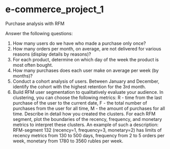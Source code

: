 # e-commerce_project_1
Purchase analysis with RFM

Answer the following questions:

1. How many users do we have who made a purchase only once?
2. How many orders per month, on average, are not delivered for various reasons (display details by reasons)?
3. For each product, determine on which day of the week the product is most often bought.
4. How many purchases does each user make on average per week (by months)?
5. Conduct a cohort analysis of users. Between January and December, identify the cohort with the highest retention for the 3rd month.
6. Build RFM user segmentation to qualitatively evaluate your audience. In clustering, you can choose the following metrics: R - time from the last purchase of the user to the current date, F - the total number of purchases from the user for all time, M - the amount of purchases for all time. Describe in detail how you created the clusters. For each RFM segment, plot the boundaries of the recency, frequency, and monetary metrics to interpret these clusters. An example of such a description: RFM-segment 132 (recency=1, frequency=3, monetary=2) has limits of recency metrics from 130 to 500 days, frequency from 2 to 5 orders per week, monetary from 1780 to 3560 rubles per week.
